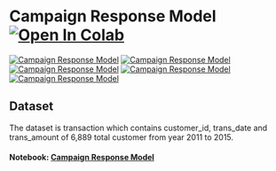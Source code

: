 # Campaign Response Model [![Open In Colab](https://colab.research.google.com/assets/colab-badge.svg)](https://colab.research.google.com/drive/1ZSD2YM6GNXBQoNnynmfIS-htH0x46iBQ#scrollTo=UAbXlD4jLPsq)
[![Campaign Response Model](https://img.shields.io/badge/-Python-blue)](https://github.com/pongsakorn-sur/BADS7105-CRM-Analytics/tree/main/03%20-%20Product%20Recommendation)
[![Campaign Response Model](https://img.shields.io/badge/-Google%20Colab-blue)](https://github.com/pongsakorn-sur/BADS7105-CRM-Analytics/tree/main/03%20-%20Product%20Recommendation)
[![Campaign Response Model](https://img.shields.io/badge/-RFM-blue)](https://github.com/pongsakorn-sur/BADS7105-CRM-Analytics/tree/main/03%20-%20Product%20Recommendation)
[![Campaign Response Model](https://img.shields.io/badge/-XGBoost-blue)](https://github.com/pongsakorn-sur/BADS7105-CRM-Analytics/tree/main/03%20-%20Product%20Recommendation)
[![Campaign Response Model](https://img.shields.io/badge/-Logistic--Regression-blue)](https://github.com/pongsakorn-sur/BADS7105-CRM-Analytics/tree/main/03%20-%20Product%20Recommendation)

## Dataset
The dataset is transaction which contains customer_id, trans_date and trans_amount of 6,889 total customer from year 2011 to 2015.


#### Notebook: [Campaign Response Model](https://github.com/pongsakorn-sur/BADS7105-CRM-Analytics/blob/main/04%20-%20Campaign%20Response%20Model/Campaign_Response_Model.ipynb)
